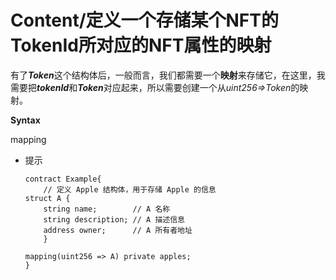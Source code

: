 # Content/**定义一个存储某个NFT的TokenId所对应的NFT属性的映射**

有了***Token***这个结构体后，一般而言，我们都需要一个**映射**来存储它，在这里，我需要把***tokenId***和***Token***对应起来，所以需要创建一个从*uint256⇒Token*的映射。

**Syntax**

mapping

- 提示
    ```
    contract Example{
		// 定义 Apple 结构体，用于存储 Apple 的信息
    struct A {
        string name;        // A 名称
        string description; // A 描述信息
        address owner;      // A 所有者地址
        }
    
    mapping(uint256 => A) private apples;
    }
    ```
